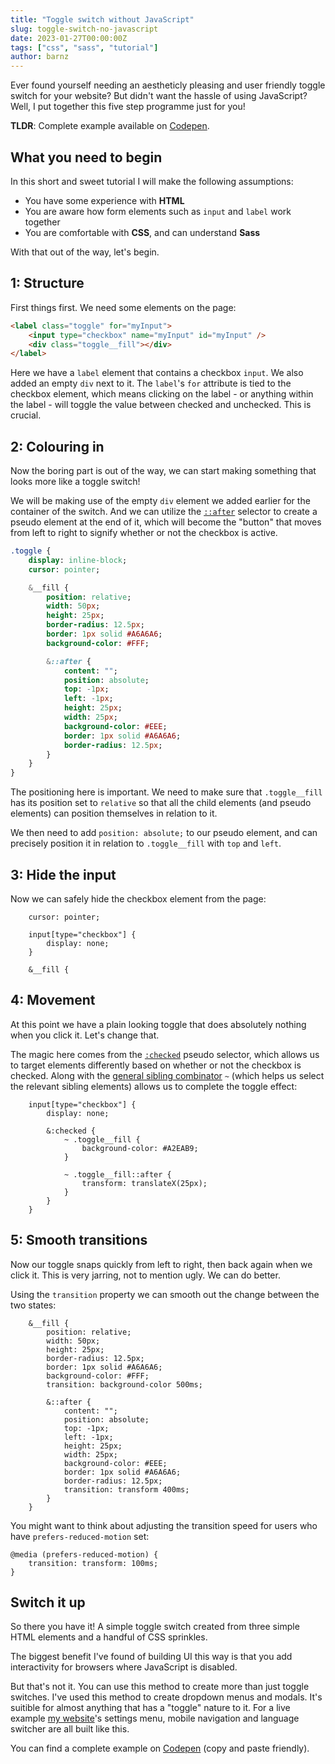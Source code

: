```yaml
---
title: "Toggle switch without JavaScript"
slug: toggle-switch-no-javascript
date: 2023-01-27T00:00:00Z
tags: ["css", "sass", "tutorial"]
author: barnz
---
```


Ever found yourself needing an aestheticly pleasing and user friendly toggle switch for your website? But didn't want the hassle
of using JavaScript? Well, I put together this five step programme just for you!

<!--more-->

**TLDR**: Complete example available on [Codepen](https://codepen.io/barnz/pen/bGjKxZj).

## What you need to begin

In this short and sweet tutorial I will make the following assumptions:

- You have some experience with **HTML**
- You are aware how form elements such as `input` and `label` work together
- You are comfortable with **CSS**, and can understand **Sass**

With that out of the way, let's begin.

## 1: Structure

First things first. We need some elements on the page:

```HTML
<label class="toggle" for="myInput">
    <input type="checkbox" name="myInput" id="myInput" />
    <div class="toggle__fill"></div>
</label>
```

Here we have a `label` element that contains a checkbox `input`. We also added an empty `div` next to it. The `label`'s `for` attribute is tied
to the checkbox element, which means clicking on the label - or anything within the label - will toggle the value between checked
and unchecked. This is crucial.

## 2: Colouring in

Now the boring part is out of the way, we can start making something that looks more like a toggle switch!

We will be making use of the empty `div` element we added earlier for the container of the switch. And we can utilize the
[`::after`](https://developer.mozilla.org/en-US/docs/Web/CSS/::after) selector to create a pseudo element at the end of it, 
which will become the "button" that moves from left to right to signify whether or not the checkbox is active.

```SASS
.toggle {
    display: inline-block;
    cursor: pointer;

    &__fill {
        position: relative;
        width: 50px;
        height: 25px;
        border-radius: 12.5px;
        border: 1px solid #A6A6A6;
        background-color: #FFF;

        &::after {
            content: "";
            position: absolute;
            top: -1px;
            left: -1px;
            height: 25px;
            width: 25px;
            background-color: #EEE;
            border: 1px solid #A6A6A6;
            border-radius: 12.5px;
        }
    }
}
```

The positioning here is important. We need to make sure that `.toggle__fill` has its position set to `relative`
so that all the child elements (and pseudo elements) can position themselves in relation to it.

We then need to add `position: absolute;` to our pseudo element, and can precisely position it in relation to `.toggle__fill` with `top` and `left`.

## 3: Hide the input

Now we can safely hide the checkbox element from the page:

```SASS{hl_lines=["3-5"],linenostart=2}
    cursor: pointer;

    input[type="checkbox"] {
        display: none;
    }

    &__fill {
```

## 4: Movement

At this point we have a plain looking toggle that does absolutely nothing when you click it. Let's change that.

The magic here comes from the [`:checked`](https://developer.mozilla.org/en-US/docs/Web/CSS/:checked) pseudo selector, which 
allows us to target elements differently based on whether or not the checkbox is checked. Along with
the [general sibling combinator](https://developer.mozilla.org/en-US/docs/Web/CSS/General_sibling_combinator) `~` (which
helps us select the relevant sibling elements) allows us to complete the toggle effect:

```SASS{hl_lines=["4-12"],linenostart=4}
    input[type="checkbox"] {
        display: none;

        &:checked {
            ~ .toggle__fill {
                background-color: #A2EAB9;
            }

            ~ .toggle__fill::after {
                transform: translateX(25px);
            }
        }
    }
```

## 5: Smooth transitions

Now our toggle snaps quickly from left to right, then back again when we click it. This is very jarring, not to mention ugly. We can do better.

Using the `transition` property we can smooth out the change between the two states:

```SASS{hl_lines=[8, 20],linenostart=20}
    &__fill {
        position: relative;
        width: 50px;
        height: 25px;
        border-radius: 12.5px;
        border: 1px solid #A6A6A6;
        background-color: #FFF;
        transition: background-color 500ms;

        &::after {
            content: "";
            position: absolute;
            top: -1px;
            left: -1px;
            height: 25px;
            width: 25px;
            background-color: #EEE;
            border: 1px solid #A6A6A6;
            border-radius: 12.5px;
            transition: transform 400ms;
        }
    }
```

You might want to think about adjusting the transition speed for users who have `prefers-reduced-motion` set:

```SASS{linenostart=40}
@media (prefers-reduced-motion) {
    transition: transform: 100ms;
}
```

## Switch it up

So there you have it! A simple toggle switch created from three simple HTML elements and a handful of CSS sprinkles.

The biggest benefit I've found of building UI this way is that you add interactivity for browsers where JavaScript is disabled.

But that's not it. You can use this method to create more than just toggle switches. I've used this method 
to create dropdown menus and modals. It's suitible for almost anything that has a "toggle" nature to it. For a live example 
[my website](https://barnz.dev)'s settings menu, mobile navigation and language switcher are all built like this.

You can find a complete example on [Codepen](https://codepen.io/barnz/pen/bGjKxZj) (copy and paste friendly).

